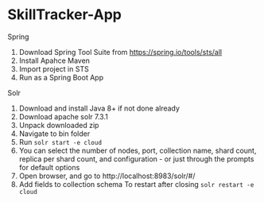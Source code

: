 # SkillTracker-App

Spring

1. Download Spring Tool Suite from https://spring.io/tools/sts/all
2. Install Apahce Maven 
2. Import project in STS
3. Run as a Spring Boot App

Solr

1. Download and install Java 8+ if not done already
2. Download apache solr 7.3.1
3. Unpack downloaded zip
4. Navigate to bin folder
5. Run ``solr start -e cloud``
6. You can select the number of nodes, port, collection name, shard count, replica per shard count, and configuration - or just <Enter> through the prompts for default options
7. Open browser, and go to http://localhost:8983/solr/#/
8. Add fields to collection schema
To restart after closing ``solr restart -e cloud``
